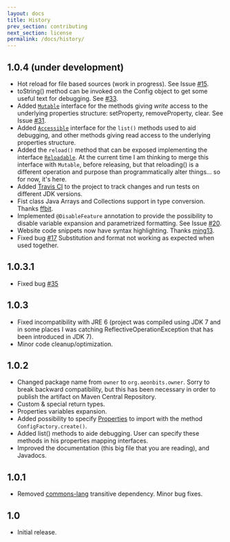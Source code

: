 ```yaml
---
layout: docs
title: History
prev_section: contributing
next_section: license
permalink: /docs/history/
---
```


## 1.0.4 (under development)

 * Hot reload for file based sources (work in progress). See Issue [#15][issue-15].
 * toString() method can be invoked on the Config object to get some useful text for debugging. See [#33][issue-33].
 * Added [`Mutable`][mutable-intf] interface for the methods giving *write* access to the underlying properties structure:
   setProperty, removeProperty, clear. See Issue [#31][issue-31].
 * Added [`Accessible`][accessible-intf] interface for the `list()` methods used to aid debugging, and other methods
   giving read access to the underlying properties structure.
 * Added the `reload()` method that can be exposed implementing the interface [`Reloadable`][reloadable-intf]. At the 
   current time I am thinking to merge this interface with `Mutable`, before releasing, but that reloading() is a 
   different operation and purpose than programmatically alter things... so for now, it's here.
 * Added [Travis CI][travis-ci] to the project to track changes and run tests on different JDK versions.
 * Fist class Java Arrays and Collections support in type conversion. Thanks [ffbit][].
 * Implemented `@DisableFeature` annotation to provide the possibility to disable variable expansion and parametrized
   formatting. See Issue [#20][issue-20].
 * Website code snippets now have syntax highlighting. Thanks [ming13][].
 * Fixed bug [#17][issue-17] Substitution and format not working as expected when used together.
 
  [issue-33]: https://github.com/lviggiano/owner/issues/33
  [issue-17]: https://github.com/lviggiano/owner/issues/17
  [issue-20]: https://github.com/lviggiano/owner/issues/20
  [issue-31]: https://github.com/lviggiano/owner/issues/31
  [issue-15]: https://github.com/lviggiano/owner/issues/15
  [ffbit]: https://github.com/ffbit
  [ming13]: https://github.com/ming13
  [travis-ci]: https://travis-ci.org/lviggiano/owner
  [accessible-intf]: http://owner.newinstance.it/maven-site/apidocs/org/aeonbits/owner/Accessible.html
  [reloadable-intf]: http://owner.newinstance.it/maven-site/apidocs/org/aeonbits/owner/Reloadable.html
  [mutable-intf]: http://owner.newinstance.it/maven-site/apidocs/org/aeonbits/owner/Mutable.html

## 1.0.3.1

 * Fixed bug [#35](https://github.com/lviggiano/owner/issues/35)

## 1.0.3

 * Fixed incompatibility with JRE 6 (project was compiled using JDK 7 and in some places I was catching
   ReflectiveOperationException that has been introduced in JDK 7).
 * Minor code cleanup/optimization.

## 1.0.2

 * Changed package name from `owner` to `org.aeonbits.owner`.
   Sorry to break backward compatibility, but this has been necessary in order to publish the artifact on Maven Central
   Repository.
 * Custom & special return types.
 * Properties variables expansion.
 * Added possibility to specify [Properties][properties] to import with the method `ConfigFactory.create()`.
 * Added list() methods to aide debugging. User can specify these methods in his properties mapping interfaces.
 * Improved the documentation (this big file that you are reading), and Javadocs.

  [properties]: http://docs.oracle.com/javase/7/docs/api/java/util/Properties.html

## 1.0.1

 * Removed [commons-lang][] transitive dependency. Minor bug fixes.

  [commons-lang]: http://commons.apache.org/lang/

## 1.0

 * Initial release.
